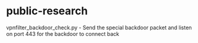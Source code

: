 # public-research

vpnfilter_backdoor_check.py - Send the special backdoor packet and listen on port 443 for the backdoor to connect back
